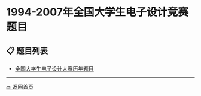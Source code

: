# 1994-2007年全国大学生电子设计竞赛题目

## 📋 题目列表

- [全国大学生电子设计大赛历年题目](https://github.com/zuoliangyu/NUEDC_TOPIC/blob/master/%E7%9C%9F%E9%A2%98/1994-2007/%E5%85%A8%E5%9B%BD%E5%A4%A7%E5%AD%A6%E7%94%9F%E7%94%B5%E5%AD%90%E8%AE%BE%E8%AE%A1%E5%A4%A7%E8%B5%9B%E5%8E%86%E5%B9%B4%E9%A2%98%E7%9B%AE.pdf)

---
[🔙 返回首页](/#/)
